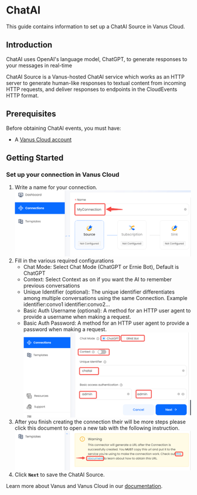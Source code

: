 # ChatAI

This guide contains information to set up a ChatAI Source in Vanus Cloud.

## Introduction

ChatAI uses OpenAI's language model, ChatGPT, to generate responses to your messages in real-time

ChatAI Source is a Vanus-hosted ChatAI service which works as an HTTP server to generate human-like responses to textual content from incoming HTTP requests, and deliver responses to endpoints in the CloudEvents HTTP format.

## Prerequisites

Before obtaining ChatAI events, you must have:

- A [Vanus Cloud account](https://cloud.vanus.ai)

## Getting Started

### Set up your connection in Vanus Cloud

1. Write a name for your connection.
    ![img.png](images/connection.png)
2. Fill in the various required configurations
    - Chat Mode: Select Chat Mode (ChatGPT or Ernie Bot), Default is ChatGPT
    - Context: Select Context as on if you want the AI to remember previous conversations
    - Unique Identifier (optional): The unique identifier differentiates among multiple conversations using the same Connection. Example identifier:convo1 identifier:convo2...
    - Basic Auth Username (optional): A method for an HTTP user agent to provide a username when making a request.
    - Basic Auth Password: A method for an HTTP user agent to provide a password when making a request.
    ![img.png](images/chatai-config.png)
3. After you finish creating the connection their will be more steps please click this document to open a new tab with the following instruction.
   ![img.png](images/webhook_setup.png)
4. Click **`Next`** to save the ChatAI Source.

Learn more about Vanus and Vanus Cloud in our [documentation](https://docs.vanus.ai).
